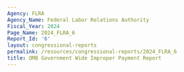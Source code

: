 ```yaml
---
Agency: FLRA
Agency_Name: Federal Labor Relations Authority
Fiscal_Year: 2024
Page_Name: 2024_FLRA_6
Report_Id: '6'
layout: congressional-reports
permalink: /resources/congressional-reports/2024_FLRA_6
title: OMB Government Wide Improper Payment Report
---
```

